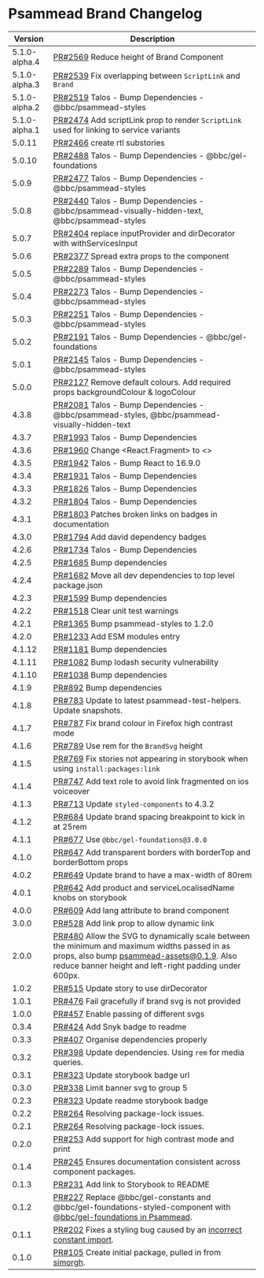# Psammead Brand Changelog

<!-- prettier-ignore -->
| Version | Description |
| ------- | ----------- |
| 5.1.0-alpha.4 | [PR#2569](https://github.com/bbc/psammead/pull/2569) Reduce height of Brand Component |
| 5.1.0-alpha.3 | [PR#2539](https://github.com/bbc/psammead/pull/2539) Fix overlapping between `ScriptLink` and `Brand` |
| 5.1.0-alpha.2 | [PR#2519](https://github.com/bbc/psammead/pull/2519) Talos - Bump Dependencies - @bbc/psammead-styles |
| 5.1.0-alpha.1 | [PR#2474](https://github.com/bbc/psammead/pull/2474) Add scriptLink prop to render `ScriptLink` used for linking to service variants |
| 5.0.11 | [PR#2466](https://github.com/bbc/psammead/pull/2466) create rtl substories |
| 5.0.10 | [PR#2488](https://github.com/bbc/psammead/pull/2488) Talos - Bump Dependencies - @bbc/gel-foundations |
| 5.0.9 | [PR#2477](https://github.com/bbc/psammead/pull/2477) Talos - Bump Dependencies - @bbc/psammead-styles |
| 5.0.8 | [PR#2440](https://github.com/bbc/psammead/pull/2440) Talos - Bump Dependencies - @bbc/psammead-visually-hidden-text, @bbc/psammead-styles |
| 5.0.7 | [PR#2404](https://github.com/bbc/psammead/pull/2404) replace inputProvider and dirDecorator with withServicesInput |
| 5.0.6 | [PR#2377](https://github.com/bbc/psammead/pull/2377) Spread extra props to the component |
| 5.0.5 | [PR#2289](https://github.com/bbc/psammead/pull/2289) Talos - Bump Dependencies - @bbc/psammead-styles |
| 5.0.4 | [PR#2273](https://github.com/bbc/psammead/pull/2273) Talos - Bump Dependencies - @bbc/psammead-styles |
| 5.0.3 | [PR#2251](https://github.com/bbc/psammead/pull/2251) Talos - Bump Dependencies - @bbc/psammead-styles |
| 5.0.2 | [PR#2191](https://github.com/bbc/psammead/pull/2191) Talos - Bump Dependencies - @bbc/gel-foundations |
| 5.0.1 | [PR#2145](https://github.com/bbc/psammead/pull/2145) Talos - Bump Dependencies - @bbc/psammead-styles |
| 5.0.0 | [PR#2127](https://github.com/bbc/psammead/pull/2127) Remove default colours. Add required props backgroundColour & logoColour |
| 4.3.8 | [PR#2081](https://github.com/bbc/psammead/pull/2081) Talos - Bump Dependencies - @bbc/psammead-styles, @bbc/psammead-visually-hidden-text |
| 4.3.7 | [PR#1993](https://github.com/bbc/psammead/pull/1993) Talos - Bump Dependencies |
| 4.3.6 | [PR#1960](https://github.com/bbc/psammead/pull/1960) Change <React.Fragment> to <> |
| 4.3.5 | [PR#1942](https://github.com/bbc/psammead/pull/1942) Talos - Bump React to 16.9.0 |
| 4.3.4 | [PR#1931](https://github.com/bbc/psammead/pull/1931) Talos - Bump Dependencies |
| 4.3.3 | [PR#1826](https://github.com/bbc/psammead/pull/1826) Talos - Bump Dependencies |
| 4.3.2 | [PR#1804](https://github.com/bbc/psammead/pull/1804) Talos - Bump Dependencies |
| 4.3.1 | [PR#1803](https://github.com/bbc/psammead/pull/1803/) Patches broken links on badges in documentation |
| 4.3.0 | [PR#1794](https://github.com/bbc/psammead/pull/1794) Add david dependency badges |
| 4.2.6 | [PR#1734](https://github.com/bbc/psammead/pull/1734) Talos - Bump Dependencies |
| 4.2.5   | [PR#1685](https://github.com/bbc/psammead/pull/1685) Bump dependencies |
| 4.2.4 | [PR#1682](https://github.com/bbc/psammead/pull/1682) Move all dev dependencies to top level package.json |
| 4.2.3   | [PR#1599](https://github.com/bbc/psammead/pull/1599) Bump dependencies |
| 4.2.2 | [PR#1518](https://github.com/bbc/psammead/pull/1518) Clear unit test warnings |
| 4.2.1 | [PR#1365](https://github.com/bbc/psammead/pull/1365) Bump psammead-styles to 1.2.0 |
| 4.2.0 | [PR#1233](https://github.com/bbc/psammead/pull/1233) Add ESM modules entry |
| 4.1.12 | [PR#1181](https://github.com/bbc/psammead/pull/1181) Bump dependencies |
| 4.1.11 | [PR#1082](https://github.com/bbc/psammead/pull/1082) Bump lodash security vulnerability |
| 4.1.10   | [PR#1038](https://github.com/bbc/psammead/pull/1038) Bump dependencies |
| 4.1.9   | [PR#892](https://github.com/bbc/psammead/pull/892) Bump dependencies |
| 4.1.8 | [PR#783](https://github.com/bbc/psammead/pull/783) Update to latest psammead-test-helpers. Update snapshots. |
| 4.1.7   | [PR#787](https://github.com/bbc/psammead/pull/787) Fix brand colour in Firefox high contrast mode |
| 4.1.6   | [PR#789](https://github.com/bbc/psammead/pull/789) Use rem for the `BrandSvg` height |
| 4.1.5   | [PR#769](https://github.com/bbc/psammead/pull/769) Fix stories not appearing in storybook when using `install:packages:link` |
| 4.1.4   | [PR#747](https://github.com/bbc/psammead/pull/747) Add text role to avoid link fragmented on ios voiceover |
| 4.1.3   | [PR#713](https://github.com/bbc/psammead/pull/713) Update `styled-components` to 4.3.2 |
| 4.1.2   | [PR#684](https://github.com/bbc/psammead/pull/684) Update brand spacing breakpoint to kick in at 25rem |
| 4.1.1   | [PR#677](https://github.com/bbc/psammead/pull/677) Use `@bbc/gel-foundations@3.0.0` |
| 4.1.0   | [PR#647](https://github.com/bbc/psammead/pull/647) Add transparent borders with borderTop and borderBottom props |
| 4.0.2   | [PR#649](https://github.com/bbc/psammead/pull/649) Update brand to have a max-width of 80rem |
| 4.0.1   | [PR#642](https://github.com/bbc/psammead/pull/642) Add product and serviceLocalisedName knobs on storybook |
| 4.0.0   | [PR#609](https://github.com/bbc/psammead/pull/609) Add lang attribute to brand component |
| 3.0.0   | [PR#528](https://github.com/bbc/psammead/pull/528) Add link prop to allow dynamic link |
| 2.0.0   | [PR#480](https://github.com/bbc/psammead/pull/480) Allow the SVG to dynamically scale between the minimum and maximum widths passed in as props, also bump psammead-assets@0.1.9. Also reduce banner height and left-right padding under 600px. |
| 1.0.2   | [PR#515](https://github.com/bbc/psammead/pull/515) Update story to use dirDecorator |
| 1.0.1   | [PR#476](https://github.com/bbc/psammead/pull/476) Fail gracefully if brand svg is not provided |
| 1.0.0   | [PR#457](https://github.com/bbc/psammead/pull/457) Enable passing of different svgs |
| 0.3.4   | [PR#424](https://github.com/bbc/psammead/pull/424) Add Snyk badge to readme |
| 0.3.3   | [PR#407](https://github.com/bbc/psammead/pull/407) Organise dependencies properly |
| 0.3.2   | [PR#398](https://github.com/bbc/psammead/pull/398) Update dependencies. Using `rem` for media queries. |
| 0.3.1   | [PR#323](https://github.com/bbc/psammead/pull/323) Update storybook badge url |
| 0.3.0   | [PR#338](https://github.com/BBC/psammead/pull/338) Limit banner svg to group 5 |
| 0.2.3   | [PR#323](https://github.com/BBC/psammead/pull/323) Update readme storybook badge |
| 0.2.2   | [PR#264](https://github.com/BBC/psammead/pull/319) Resolving package-lock issues. |
| 0.2.1   | [PR#264](https://github.com/BBC/psammead/pull/264) Resolving package-lock issues. |
| 0.2.0   | [PR#253](https://github.com/BBC-News/psammead/pull/253) Add support for high contrast mode and print |
| 0.1.4   | [PR#245](https://github.com/BBC-News/psammead/pull/245) Ensures documentation consistent across component packages. |
| 0.1.3   | [PR#231](https://github.com/BBC-News/psammead/pull/231) Add link to Storybook to README |
| 0.1.2   | [PR#227](https://github.com/BBC-News/psammead/pull/227) Replace @bbc/gel-constants and @bbc/gel-foundations-styled-component with [@bbc/gel-foundations in Psammead](https://github.com/BBC-News/psammead/issues/226). |
| 0.1.1   | [PR#202](https://github.com/BBC-News/psammead/pull/202) Fixes a styling bug caused by an [incorrect constant import](https://github.com/BBC-News/psammead/issues/201). |
| 0.1.0   | [PR#105](https://github.com/BBC-News/psammead/pull/105) Create initial package, pulled in from [simorgh](https://github.com/BBC-News/simorgh).                         |
